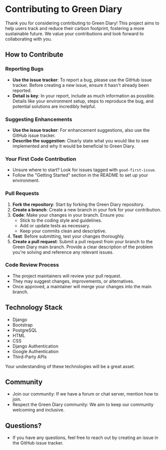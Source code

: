 
# Contributing to Green Diary

Thank you for considering contributing to Green Diary! This project aims to help users track and reduce their carbon footprint, fostering a more sustainable future. We value your contributions and look forward to collaborating with you.

## How to Contribute

### Reporting Bugs

- **Use the issue tracker**: To report a bug, please use the GitHub issue tracker. Before creating a new issue, ensure it hasn't already been reported.
- **Detail is key**: In your report, include as much information as possible. Details like your environment setup, steps to reproduce the bug, and potential solutions are incredibly helpful.

### Suggesting Enhancements

- **Use the issue tracker**: For enhancement suggestions, also use the GitHub issue tracker.
- **Describe the suggestion**: Clearly state what you would like to see implemented and why it would be beneficial to Green Diary.

### Your First Code Contribution

- Unsure where to start? Look for issues tagged with `good-first-issue`.
- Follow the "Getting Started" section in the README to set up your environment.

### Pull Requests

1. **Fork the repository**: Start by forking the Green Diary repository.
2. **Create a branch**: Create a new branch in your fork for your contribution.
3. **Code**: Make your changes in your branch. Ensure you:
   - Stick to the coding style and guidelines.
   - Add or update tests as necessary.
   - Keep your commits clean and descriptive.
4. **Test**: Before submitting, test your changes thoroughly.
5. **Create a pull request**: Submit a pull request from your branch to the Green Diary main branch. Provide a clear description of the problem you're solving and reference any relevant issues.

### Code Review Process

- The project maintainers will review your pull request.
- They may suggest changes, improvements, or alternatives.
- Once approved, a maintainer will merge your changes into the main branch.

## Technology Stack

- Django
- Bootstrap
- PostgreSQL
- HTML
- CSS
- Django Authentication
- Google Authentication
- Third-Party APIs

Your understanding of these technologies will be a great asset.

## Community

- Join our community: If we have a forum or chat server, mention how to join.
- Respect the Green Diary community: We aim to keep our community welcoming and inclusive.

## Questions?

- If you have any questions, feel free to reach out by creating an issue in the GitHub issue tracker.



